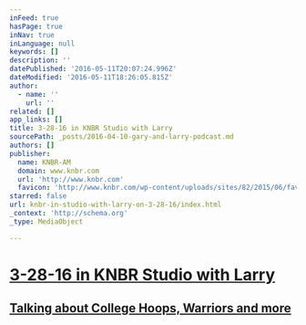 ```yaml
---
inFeed: true
hasPage: true
inNav: true
inLanguage: null
keywords: []
description: ''
datePublished: '2016-05-11T20:07:24.996Z'
dateModified: '2016-05-11T18:26:05.815Z'
author:
  - name: ''
    url: ''
related: []
app_links: []
title: 3-28-16 in KNBR Studio with Larry
sourcePath: _posts/2016-04-10-gary-and-larry-podcast.md
authors: []
publisher:
  name: KNBR-AM
  domain: www.knbr.com
  url: 'http://www.knbr.com'
  favicon: 'http://www.knbr.com/wp-content/uploads/sites/82/2015/06/favicon.ico'
starred: false
url: knbr-in-studio-with-larry-on-3-28-16/index.html
_context: 'http://schema.org'
_type: MediaObject

---
```

# [3-28-16 in KNBR Studio with Larry][0]

## [Talking about College Hoops, Warriors and more][0]

[0]: https://audioboom.com/boos/4359545-3-28-kerry-keating-says-shaun-livingston-is-one-of-the-unsung-players-on-the-w-s?t=0